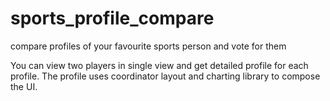 # sports_profile_compare
compare profiles of your favourite sports person and vote for them

You can view two players in single view and get detailed profile for each profile. 
The profile uses coordinator layout and charting library to compose the UI.
